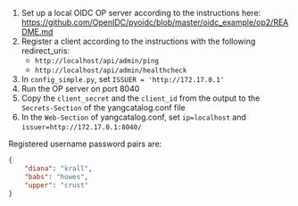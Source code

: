 1. Set up a local OIDC OP server according to the instructions here: https://github.com/OpenIDC/pyoidc/blob/master/oidc_example/op2/README.md
2. Register a client according to the instructions with the following redirect_uris:
    - `http://localhost/api/admin/ping`
    - `http://localhost/api/admin/healthcheck`
3. In `config_simple.py`, set `ISSUER = 'http://172.17.0.1'`
4. Run the OP server on port 8040
5. Copy the `client_secret` and the `client_id` from the output to the `Secrets-Section` of the yangcatalog.conf file
6. In the `Web-Section` of yangcatalog.conf, set `ip=localhost` and `issuer=http://172.17.0.1:8040/`

Registered username password pairs are:
```json
{
    "diana": "krall",
    "babs": "howes",
    "upper": "crust"
}
```